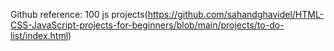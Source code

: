 Github reference: 100 js projects(https://github.com/sahandghavidel/HTML-CSS-JavaScript-projects-for-beginners/blob/main/projects/to-do-list/index.html)
